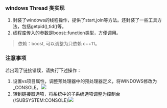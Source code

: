 ### windows Thread 类实现

1. 封装了windows的线程操作，提供了start,join等方法。还封装了一些工具方法，包括getpid(),tid()等。
2. 线程库传入的参数是boost::function类型，方便调用。

> 依赖：boost, 可以调整为只依赖 c++11。

### 注意事项
若出现了链接错误，请执行下述操作：
1. 设置vs项目属性，调整预处理器中的预处理器定义，将WINDOWS修改为_CONSOLE。![](http://i.imgur.com/XS5twNr.png)
2. 转到链接器选项，将系统中的子系统选项调整为控制台(/SUBSYSTEM:CONSOLE)![](http://i.imgur.com/EiwxM4P.png)
